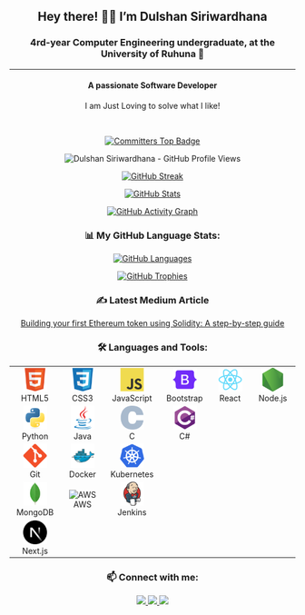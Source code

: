 <div align="center">
  <h2>Hey there! 👋🤩 I’m Dulshan Siriwardhana</h2>
  <h3>4rd-year Computer Engineering undergraduate, at the University of Ruhuna 🏤</h3>
</div>
<hr/>

<div align="center">
  <h4>A passionate Software Developer</h4>
  <p>I am Just Loving to solve what I like!</p>
</div>
<br/>

<p align="center">
  <a href="https://user-badge.committers.top/sri_lanka/DulshanSiriwardhana">
    <img src="https://user-badge.committers.top/sri_lanka/DulshanSiriwardhana.svg" alt="Committers Top Badge" />
  </a>
</p>

<p align="center">
  <img src="https://komarev.com/ghpvc/?username=DulshanSiriwardhana" alt="Dulshan Siriwardhana - GitHub Profile Views">
</p>

<p align="center">
  <a href="https://git.io/streak-stats">
    <img src="https://github-readme-streak-stats.herokuapp.com?user=DulshanSiriwardhana&theme=omni" alt="GitHub Streak">
  </a>
</p>

<p align="center">
  <a href="https://github.com/DulshanSiriwardhana/github-readme-stats">
    <img src="https://github-readme-stats.vercel.app/api?username=DulshanSiriwardhana&theme=algolia" alt="GitHub Stats">
  </a>
</p>

<p align="center">
  <a href="https://github.com/DulshanSiriwardhana/github-readme-activity-graph">
    <img src="https://github-readme-activity-graph.vercel.app/graph?username=DulshanSiriwardhana&radius=16&theme=github-compact&area=true&order=5" height="350" alt="GitHub Activity Graph" />
  </a>
</p>

<div align="center">
  <h3>📊 My GitHub Language Stats:</h3>
  <p align="center">
    <a href="https://github.com/DulshanSiriwardhana/github-readme-stats">
      <img src="https://github-readme-stats.vercel.app/api/top-langs/?username=DulshanSiriwardhana&theme=radical&hide_border=false" alt="GitHub Languages">
    </a>
  </p>
</div>

<p align="center">
  <a href="https://github.com/ryo-ma/github-profile-trophy">
    <img src="https://github-profile-trophy.vercel.app/?username=DulshanSiriwardhana&theme=onedark" alt="GitHub Trophies" />
  </a>
</p>

<div align="center">
  <h3>✍️ Latest Medium Article</h3>
  <p>
    <a href="https://medium.com/@dulshansiriwardhanaofficial/building-your-first-ethereum-token-using-solidity-a-step-by-step-guide-ac64d9ffd949" target="_blank">
      Building your first Ethereum token using Solidity: A step-by-step guide
    </a>
  </p>
</div>

<div align="center">
  <h3>🛠️ Languages and Tools:</h3>
  <p align="center">
    <table>
      <tr>
        <td align="center" width="96">
          <img src="https://raw.githubusercontent.com/devicons/devicon/master/icons/html5/html5-original.svg" width="42" height="42" alt="HTML5" />
          <br>HTML5
        </td>
        <td align="center" width="96">
          <img src="https://raw.githubusercontent.com/devicons/devicon/master/icons/css3/css3-original.svg" width="42" height="42" alt="CSS3" />
          <br>CSS3
        </td>
        <td align="center" width="96">
          <img src="https://raw.githubusercontent.com/devicons/devicon/master/icons/javascript/javascript-original.svg" width="42" height="42" alt="JavaScript" />
          <br>JavaScript
        </td>
        <td align="center" width="96">
          <img src="https://raw.githubusercontent.com/devicons/devicon/master/icons/bootstrap/bootstrap-plain.svg" width="42" height="42" alt="Bootstrap" />
          <br>Bootstrap
        </td>
        <td align="center" width="96">
          <img src="https://raw.githubusercontent.com/devicons/devicon/master/icons/react/react-original.svg" width="42" height="42" alt="React" />
          <br>React
        </td>
        <td align="center" width="96">
          <img src="https://raw.githubusercontent.com/devicons/devicon/master/icons/nodejs/nodejs-original.svg" width="42" height="42" alt="Node.js" />
          <br>Node.js
        </td>
      </tr>
      <tr>
        <td align="center" width="96">
          <img src="https://raw.githubusercontent.com/devicons/devicon/master/icons/python/python-original.svg" width="42" height="42" alt="Python" />
          <br>Python
        </td>
        <td align="center" width="96">
          <img src="https://raw.githubusercontent.com/devicons/devicon/master/icons/java/java-original.svg" width="42" height="42" alt="Java" />
          <br>Java
        </td>
        <td align="center" width="96">
          <img src="https://raw.githubusercontent.com/devicons/devicon/master/icons/c/c-original.svg" width="42" height="42" alt="C" />
          <br>C
        </td>
        <td align="center" width="96">
          <img src="https://raw.githubusercontent.com/devicons/devicon/master/icons/csharp/csharp-original.svg" width="42" height="42" alt="C#" />
          <br>C#
        </td>
      </tr>
      <tr>
        <td align="center" width="96">
          <img src="https://raw.githubusercontent.com/devicons/devicon/master/icons/git/git-original.svg" width="42" height="42" alt="Git" />
          <br>Git
        </td>
        <td align="center" width="96">
          <img src="https://raw.githubusercontent.com/devicons/devicon/master/icons/docker/docker-original.svg" width="42" height="42" alt="Docker" />
          <br>Docker
        </td>
        <td align="center" width="96">
          <img src="https://raw.githubusercontent.com/devicons/devicon/master/icons/kubernetes/kubernetes-original.svg" width="42" height="42" alt="Kubernetes" />
          <br>Kubernetes
        </td>
      </tr>
      <tr>
        <td align="center" width="96">
          <img src="https://raw.githubusercontent.com/devicons/devicon/master/icons/mongodb/mongodb-original.svg" width="42" height="42" alt="MongoDB" />
          <br>MongoDB
        </td>
        <td align="center" width="96">
          <img src="https://raw.githubusercontent.com/devicons/devicon/master/icons/aws/aws-original.svg" width="42" height="42" alt="AWS" />
          <br>AWS
        </td>
        <td align="center" width="96">
          <img src="https://raw.githubusercontent.com/devicons/devicon/master/icons/jenkins/jenkins-original.svg" width="42" height="42" alt="Jenkins" />
          <br>Jenkins
        </td>
      </tr>
      <tr>
        <td align="center" width="96">
          <img src="https://raw.githubusercontent.com/devicons/devicon/master/icons/nextjs/nextjs-original.svg" width="42" height="42" alt="Next.js" />
          <br>Next.js
        </td>
      </tr>
    </table>
  </p>
</div>

<div align="center">
  <h3>📫 Connect with me:</h3>
  <p align="center">
    <a href="mailto:dulshansiriwardhanaofficial@gmail.com">
      <img src="https://img.shields.io/badge/Email-DulshanSiriwardhana-red?style=for-the-badge&logo=gmail" />
    </a>
    <a href="https://linkedin.com/in/dulshansiriwardhana">
      <img src="https://img.shields.io/badge/LinkedIn-DulshanSiriwardhana-blue?style=for-the-badge&logo=linkedin" />
    </a>
    <a href="https://dev.to/dulshan_siriwardhana_370d">
      <img src="https://img.shields.io/badge/Dev.to-DulshanSiriwardhana-black?style=for-the-badge&logo=dev.to" />
    </a>
  </p>
</div>
